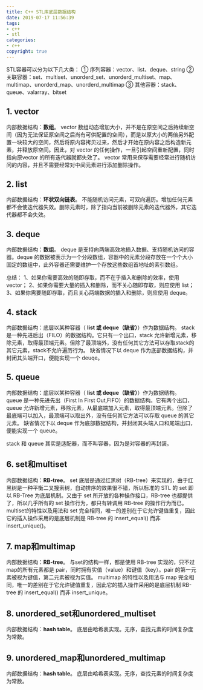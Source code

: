 ```yaml
---
title: C++ STL库底层数据结构
date: 2019-07-17 11:56:39
tags: 
- c++
- stl
categories: 
- c++
copyright: true
---
```


STL容器可以分为以下几大类：
① 序列容器：vector、list、deque、string
② 关联容器：set、multiset、unorderd_set、unorderd_multiset、map、multimap、unorderd_map、unorderd_multimap
③ 其他容器：stack、queue、valarray、bitset
<!-- more -->

## 1. vector

内部数据结构：**数组**。
vector 数组动态增加大小，并不是在原空间之后持续新空间（因为无法保证原空间之后尚有可供配置的空间），而是以原大小的两倍另外配置一块较大的空间，然后将原内容拷贝过来，然后才开始在原内容之后构造新元素，并释放原空间。因此，对 vector 的任何操作，一旦引起空间重新配置，同时指向原vector 的所有迭代器就都失效了。
vector 常用来保存需要经常进行随机访问的内容，并且不需要经常对中间元素进行添加删除操作。

## 2. list

内部数据结构：**环状双向链表**。
不能随机访问元素，可双向遍历。增加任何元素都不会使迭代器失效。删除元素时，除了指向当前被删除元素的迭代器外，其它迭代器都不会失效。

## 3. deque

内部数据结构：**数组**。
deque 是支持向两端高效地插入数据、支持随机访问的容器。deque 的数据被表示为一个分段数组，容器中的元素分段存放在一个个大小固定的数组中，此外容器还需要维护一个存放这些数组首地址的索引数组。

总结：
1、如果你需要高效的随即存取，而不在乎插入和删除的效率，使用 vector；
2、如果你需要大量的插入和删除，而不关心随即存取，则应使用 list；
3、如果你需要随即存取，而且关心两端数据的插入和删除，则应使用 deque。

## 4. stack

内部数据结构：底层以某种容器（ **list 或 deque（缺省）**）作为数据结构。
stack 是一种先进后出（FILO）的数据结构。它只有一个出口，stack 允许新增元素，移除元素，取得最顶端元素。但除了最顶端外，没有任何其它方法可以存取stack的其它元素，stack不允许遍历行为。
缺省情况下以 deque 作为底部数据结构，并封闭其头端开口，便能实现一个 deuqe。

## 5. queue

内部数据结构：底层以某种容器（ **list 或 deque（缺省）**）作为数据结构。
queue 是一种先进先出（First In First Out,FIFO）的数据结构。它有两个出口，queue 允许新增元素，移除元素，从最底端加入元素，取得最顶端元素。但除了最底端可以加入，最顶端可以取出外，没有任何其它方法可以存取 queue 的其它元素。
缺省情况下以 deque 作为底部数据结构，并封闭其头端入口和尾端出口，便能实现一个 queue。

stack 和 queue 其实是适配器，而不叫容器，因为是对容器的再封装。

## 6. set和multiset

内部数据结构：**RB-tree**。
set 底层是通过红黑树（RB-tree）来实现的，由于红黑树是一种平衡二叉搜索树，自动排序的效果很不错，所以标准的 STL 的 set 即以 RB-Tree 为底层机制。又由于 set 所开放的各种操作接口，RB-tree 也都提供了，所以几乎所有的 set 操作行为，都只有转调用 RB-tree 的操作行为而已。
multiset的特性以及用法和 set 完全相同，唯一的差别在于它允许键值重复，因此它的插入操作采用的是底层机制是 RB-tree 的 insert_equal() 而非 insert_unique()。

## 7. map和multimap

内部数据结构：**RB-tree**。
与set的结构一样，都是使用 RB-tree 实现的，只不过map的所有元素都是 pair，同时拥有实值（value）和键值（key）。pair 的第一元素被视为键值，第二元素被视为实值。
multimap 的特性以及用法与 map 完全相同，唯一的差别在于它允许键值重复，因此它的插入操作采用的是底层机制 RB-tree 的 insert_equal() 而非 insert_unique。

## 8. unordered_set和unordered_multiset

内部数据结构：**hash table**。
底层由哈希表实现。无序，查找元素的时间复杂度为常数。

## 9. unordered_map和unordered_multimap

内部数据结构：**hash table**。
底层由哈希表实现。无序，查找元素的时间复杂度为常数。
